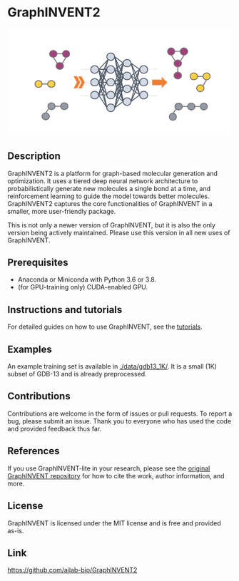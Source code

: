 # GraphINVENT2

![cover image](./cover-image.png)

## Description
GraphINVENT2 is a platform for graph-based molecular generation and optimization. It uses a tiered deep neural network architecture to probabilistically generate new molecules a single bond at a time, and reinforcement learning to guide the model towards better molecules. GraphINVENT2 captures the core functionalities of GraphINVENT in a smaller, more user-friendly package.

This is not only a newer version of GraphINVENT, but it is also the only version being actively maintained. Please use this version in all new uses of GraphINVENT.

## Prerequisites
* Anaconda or Miniconda with Python 3.6 or 3.8.
* (for GPU-training only) CUDA-enabled GPU.

## Instructions and tutorials
For detailed guides on how to use GraphINVENT, see the [tutorials](./tutorials/).

## Examples
An example training set is available in [./data/gdb13_1K/](./data/gdb13_1K/). It is a small (1K) subset of GDB-13 and is already preprocessed.

## Contributions

Contributions are welcome in the form of issues or pull requests. To report a bug, please submit an issue. Thank you to everyone who has used the code and provided feedback thus far.

## References
If you use GraphINVENT-lite in your research, please see the [original GraphINVENT repository](https://github.com/ailab-bio/GraphINVENT) for how to cite the work, author information, and more.

## License

GraphINVENT is licensed under the MIT license and is free and provided as-is.

## Link
https://github.com/ailab-bio/GraphINVENT2
